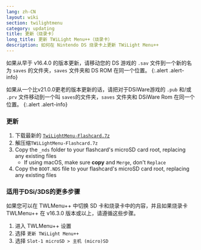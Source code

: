 ```yaml
---
lang: zh-CN
layout: wiki
section: twilightmenu
category: updating
title: 更新（烧录卡）
long_title: 更新 TWiLight Menu++（烧录卡）
description: 如何在 Nintendo DS 烧录卡上更新 TWiLight Menu++
---
```


如果从早于 v16.4.0 的版本更新，请移动您的 DS 游戏的 `.sav` 文件到一个新的名为 `saves` 的文件夹，`saves` 文件夹和 DS ROM 在同一个位置。
{:.alert .alert-info}

如果从一个比v21.0.0更老的版本更新的话，请把对于DSiWare游戏的 `.pub` 和/或 `.prv` 文件移动到一个叫 `saves`的文件夹，`saves` 文件夹和 DSiWare Rom 在同一个位置。
{:.alert .alert-info}

### 更新
1. 下载最新的 [`TwiLightMenu-Flashcard.7z`](https://github.com/DS-Homebrew/TWiLightMenu/releases/latest/download/TWiLightMenu-Flashcard.7z)
1. 解压缩`TWiLightMenu-Flashcard.7z`
1. Copy the `_nds` folder to your flashcard's microSD card root, replacing any existing files
   - If using macOS, make sure **copy** and `Merge`, don't `Replace`
1. Copy the `BOOT.NDS` file to your flashcard's microSD card root, replacing any existing files

### 适用于DSi/3DS的更多步骤

如果您可以在 TWLMenu++ 中切换 SD 卡和烧录卡中的内容，并且如果烧录卡 TWLMenu++ 在 v16.3.0 版本或以上，请遵循这些步骤。

1. 进入 TWLMenu++ 设置
1. 选择 `更新 TWiLight Menu++`
1. 选择 `Slot-1 microSD > 主机 (micro)SD`
